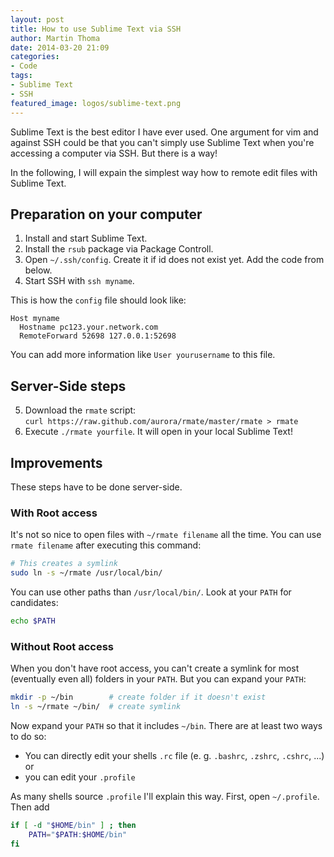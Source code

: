 ```yaml
---
layout: post
title: How to use Sublime Text via SSH
author: Martin Thoma
date: 2014-03-20 21:09
categories:
- Code
tags:
- Sublime Text
- SSH
featured_image: logos/sublime-text.png
---
```


Sublime Text is the best editor I have ever used. One argument for vim and against
SSH could be that you can't simply use Sublime Text when you're accessing a
computer via SSH. But there is a way!

In the following, I will expain the simplest way how to remote edit files with
Sublime Text.

## Preparation on your computer

<ol>
    <li>Install and start Sublime Text.</li>
    <li>Install the <code>rsub</code> package via Package Controll.</li>
    <li>Open <code>~/.ssh/config</code>. Create it if id does not exist yet. Add 
        the code from below.</li>
    <li>Start SSH with <code>ssh myname</code>.</li>
</ol>

This is how the `config` file should look like:

```text
Host myname
  Hostname pc123.your.network.com
  RemoteForward 52698 127.0.0.1:52698
```

 You can add more information like `User yourusername` to this file.

## Server-Side steps

<ol start="5">
    <li>Download the <code>rmate</code> script:<br/>
<code>curl https://raw.github.com/aurora/rmate/master/rmate &gt; rmate</code>
    </li>
    <li>Execute <code>./rmate yourfile</code>. It will open in your local Sublime Text!</li>
</ol>

## Improvements

These steps have to be done server-side.

### With Root access
It's not so nice to open files with `~/rmate filename` all the time. You can
use `rmate filename` after executing this command:

```bash
# This creates a symlink
sudo ln -s ~/rmate /usr/local/bin/
```

You can use other paths than `/usr/local/bin/`. Look at your `PATH` for candidates:

```bash
echo $PATH
```

### Without Root access
When you don't have root access, you can't create a symlink for most (eventually even all)
folders in your `PATH`. But you can expand your `PATH`:

```bash
mkdir -p ~/bin        # create folder if it doesn't exist
ln -s ~/rmate ~/bin/  # create symlink
```

Now expand your `PATH` so that it includes `~/bin`. There are at least two ways
to do so:

* You can directly edit your shells `.rc` file (e. g. `.bashrc`, `.zshrc`, `.cshrc`, ...) or
* you can edit your `.profile`

As many shells source `.profile` I'll explain this way. First, open `~/.profile`.
Then add

```bash
if [ -d "$HOME/bin" ] ; then
    PATH="$PATH:$HOME/bin"
fi
```
